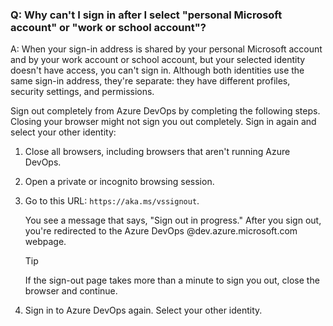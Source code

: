 ### Q: Why can't I sign in after I select "personal Microsoft account" or "work or school account"?

A: When your sign-in address is shared by your personal Microsoft account and by your work account or school account, but your selected identity doesn't have access, you can't sign in. Although both identities use the same sign-in address, they're separate: they have different profiles, security settings, and permissions.

Sign out completely from Azure DevOps by completing the following steps. Closing your browser might not sign you out completely. Sign in again and select your other identity:

1. Close all browsers, including browsers that aren't running Azure DevOps.

2. Open a private or incognito browsing session. 

3. Go to this URL: `https://aka.ms/vssignout`.

   You see a message that says, "Sign out in progress." After you sign out, you're redirected to the Azure DevOps @dev.azure.microsoft.com webpage.

   > [!TIP]
   > If the sign-out page takes more than a minute to sign you out, close the browser and continue.

4. Sign in to Azure DevOps again. Select your other identity.
